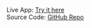  Live App: [Try it here](https://bondapppy-4qmy9xr5ixq7fmqego4qsu.streamlit.app/)  
 Source Code: [GitHub Repo](https://github.com/ibti2000/bond_pricer)
